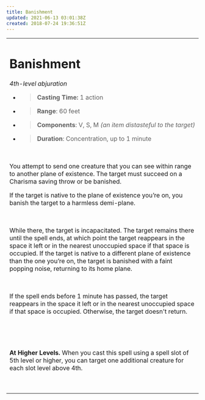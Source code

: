 ```yaml
---
title: Banishment
updated: 2021-06-13 03:01:38Z
created: 2018-07-24 19:36:51Z
---
```


<table><tbody><tr class="odd"><td><h1 id="banishment"><strong>Banishment</strong></h1><p><em>4th-level abjuration</em></p><ul><li><blockquote><p><strong>Casting Time:</strong> 1 action</p></blockquote></li><li><blockquote><p><strong>Range</strong>: 60 feet</p></blockquote></li><li><blockquote><p><strong>Components</strong>: V, S, M <em>(an item distasteful to the target)</em></p></blockquote></li><li><blockquote><p><strong>Duration</strong>: Concentration, up to 1 minute</p></blockquote></li></ul><p> </p><p>You attempt to send one creature that you can see within range to another plane of existence. The target must succeed on a Charisma saving throw or be banished.</p><p>If the target is native to the plane of existence you’re on, you banish the target to a harmless demi-plane.</p><p> </p><p>While there, the target is incapacitated. The target remains there until the spell ends, at which point the target reappears in the space it left or in the nearest unoccupied space if that space is occupied. If the target is native to a different plane of existence than the one you’re on, the target is banished with a faint popping noise, returning to its home plane.</p><p> </p><p>If the spell ends before 1 minute has passed, the target reappears in the space it left or in the nearest unoccupied space if that space is occupied. Otherwise, the target doesn't return.</p><p> </p><p> </p><p><strong>At Higher Levels.</strong> When you cast this spell using a spell slot of 5th level or higher, you can target one additional creature for each slot level above 4th.</p><p> </p></td></tr></tbody></table>